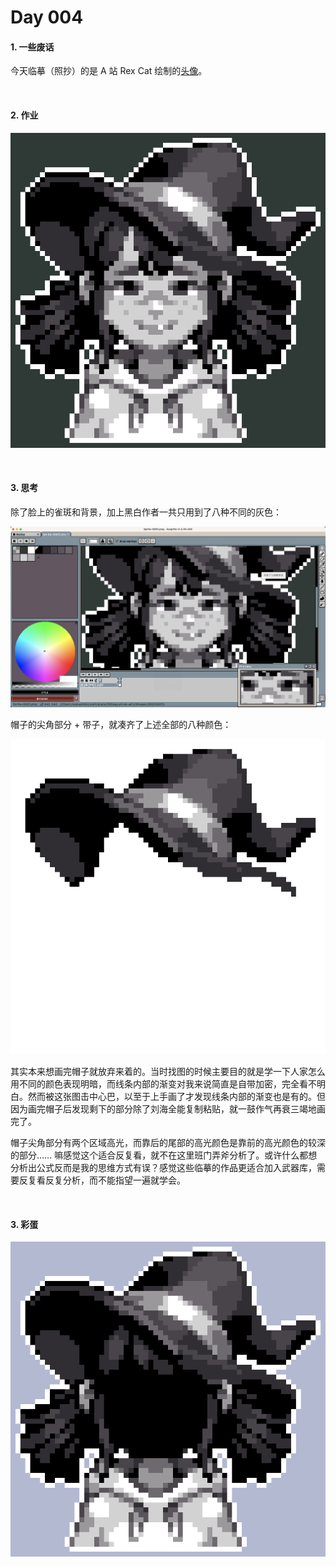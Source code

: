 # Day 004

#### 1. 一些废话 

今天临摹（照抄）的是 A 站 Rex Cat 绘制的[头像](https://www.artstation.com/artwork/XBn4bl)。

<br>

#### 2. 作业

![女巫](../images/20230203/Sprite-0003.png)

<br>

#### 3. 思考

除了脸上的雀斑和背景，加上黑白作者一共只用到了八种不同的灰色：

![女巫](../images/20230203/screencut.png)

帽子的尖角部分 + 带子，就凑齐了上述全部的八种颜色：

![帽子](../images/20230203/Sprite-0004.png)

其实本来想画完帽子就放弃来着的。当时找图的时候主要目的就是学一下人家怎么用不同的颜色表现明暗，而线条内部的渐变对我来说简直是自带加密，完全看不明白。然而被这张图击中心巴，以至于上手画了才发现线条内部的渐变也是有的。但因为画完帽子后发现剩下的部分除了刘海全能复制粘贴，就一鼓作气再衰三竭地画完了。

帽子尖角部分有两个区域高光，而靠后的尾部的高光颜色是靠前的高光颜色的较深的部分…… 嘛感觉这个适合反复看，就不在这里班门弄斧分析了。或许什么都想分析出公式反而是我的思维方式有误？感觉这些临摹的作品更适合加入武器库，需要反复看反复分析，而不能指望一遍就学会。

<br>

#### 3. 彩蛋

![女巫](../images/20230203/Sprite-0005.png)

